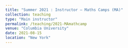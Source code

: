 ```yaml
---
title: "Summer 2021 : Instructor — Maths Camps (MA)"
collection: teaching
type: "Main instructor"
permalink: /teaching/2021-MAmathcamp
venue: "Columbia University"
date: 2021-08-15
location: "New York"
---
```


